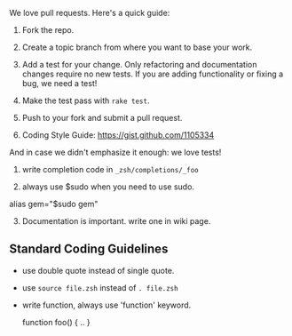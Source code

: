 We love pull requests. Here's a quick guide:

1. Fork the repo.

2. Create a topic branch from where you want to base your work. 

3. Add a test for your change. Only refactoring and documentation changes
require no new tests. If you are adding functionality or fixing a bug, we need
a test!

4. Make the test pass with `rake test`.

5. Push to your fork and submit a pull request.

6. Coding Style Guide: https://gist.github.com/1105334

And in case we didn't emphasize it enough: we love tests!




1. write completion code in `_zsh/completions/_foo`

2. always use $sudo when you need to use sudo.

  alias gem="$sudo gem"

3. Documentation is important. write one in wiki page.

Standard Coding Guidelines
----------------------------

* use double quote instead of single quote.
* use `source file.zsh` instead of `. file.zsh`

* write function, always use 'function' keyword.


	function foo() {
		..
	}

